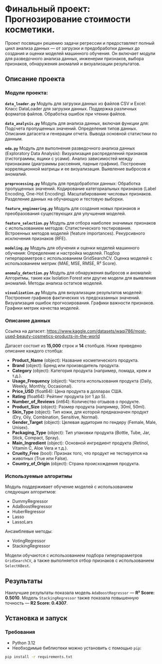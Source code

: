 # Финальный проект: Прогнозирование стоимости косметики.

 Проект посвящен решению задачи регрессии и предоставляет полный цикл анализа данных — от загрузки и предобработки данных до создания и оценки моделей машинного обучения. Он включает модули для разведочного анализа данных, инженерии признаков, выбора признаков, обнаружения аномалий и визуализации результатов.

## Описание проекта

### Модули проекта:


**`data_loader.py`**
    Модуль для загрузки данных из файлов CSV и Excel:
        Класс DataLoader для загрузки данных.
        Поддержка различных форматов файлов.
        Обработка ошибок при чтении файлов.
        
**`data_analysis.py`**
    Модуль для анализа данных, включая функции для:
        Подсчета пропущенных значений.
        Определения типов данных.
        Описания датасета и генерации отчета.
        Вывода основной статистики по данным.

**`eda.py`**
    Модуль для выполнения разведочного анализа данных (Exploratory Data Analysis):
        Визуализация распределений признаков (гистограммы, ящики с усами).
        Анализ зависимостей между признаками (диаграммы рассеяния, парные графики).
        Построение корреляционной матрицы и ее визуализация.
        Выявление выбросов и аномалий.

**`preprocessing.py`**
    Модуль для предобработки данных:
        Обработка пропущенных значений.
        Кодирование категориальных признаков (Label Encoding, One-Hot Encoding).
        Масштабирование числовых признаков.
        Разделение данных на обучающую и тестовую выборки.

**`feature_engineering.py`**
    Модуль для создания новых признаков и преобразования существующих для улучшения моделей.

**`feature_selection.py`**
    Модуль для отбора наиболее значимых признаков с использованием методов:
        Статистического тестирования.
        Встроенных методов моделей (feature importances).
        Рекурсивного исключения признаков (RFE).

**`modeling.py`**
    Модуль для обучения и оценки моделей машинного обучения:
        Определение и настройка моделей.
        Подбор гиперпараметров с использованием GridSearchCV.
        Оценка моделей с использованием метрик (MAE, MSE, RMSE, R² Score).

**`anomaly_detection.py`**
    Модуль для обнаружения выбросов и аномалий:
        Алгоритмы, такие как Isolation Forest или другие модели для выявления аномалий.
        Методы анализа остатков моделей.

**`visualization.py`**
    Модуль для визуализации результатов моделей:
        Построение графиков фактических vs предсказанных значений.
        Визуализация ошибок прогнозирования.
        Графики важности признаков.
        Графики метрик качества моделей.

### Описание данных

Ссылка на датасет: https://www.kaggle.com/datasets/waqi786/most-used-beauty-cosmetics-products-in-the-world

Датасет состоит из **15,000** строк и **14** столбцов. Ниже приведено описание каждого столбца:

- **Product_Name** (object): Название косметического продукта.
- **Brand** (object): Бренд или производитель продукта.
- **Category** (object): Категория продукта (например, помада, крем и т.д.).
- **Usage_Frequency** (object): Частота использования продукта (Daily, Weekly, Monthly, Occasional).
- **Price_USD** (float64): Цена продукта в долларах США.
- **Rating** (float64): Рейтинг продукта (от 1 до 5).
- **Number_of_Reviews** (int64): Количество отзывов о продукте.
- **Product_Size** (object): Размер продукта (например, 30ml, 50ml).
- **Skin_Type** (object): Тип кожи, для которой предназначен продукт (Dry, Oily, Combination, Sensitive, Normal).
- **Gender_Target** (object): Целевая аудитория по гендеру (Female, Male, Unisex).
- **Packaging_Type** (object): Тип упаковки продукта (Bottle, Tube, Jar, Stick, Compact, Spray).
- **Main_Ingredient** (object): Основной ингредиент продукта (Retinol, Vitamin C, Aloe Vera и т.д.).
- **Cruelty_Free** (bool): Признак того, что продукт не тестируется на животных (True или False).
- **Country_of_Origin** (object): Страна происхождения продукта.

### Используемые алгоритмы

Модуль поддерживает обучение моделей с использованием следующих алгоритмов:

- DummyRegressor
- AdaBoostRegressor
- HuberRegressor
- Lasso
- LassoLars

Ансамблевые методы:

- VotingRegressor
- StackingRegressor

Модели обучаются с использованием подбора гиперпараметров `GridSearchCV`, а также выполняется отбор признаков с использованием `SelectKBest`.


## Результаты

Наилучшие результаты показала модель `AdaBoostRegressor` — **R² Score: 0.5010**. Модель `StackingRegressor` также показала повышенную точность — **R2 Score: 0.4307**.


## Установка и запуск

### Требования

- Python 3.12
- Необходимые библиотеки можно установить с помощью `pip`:

```bash
pip install -r requirements.txt
